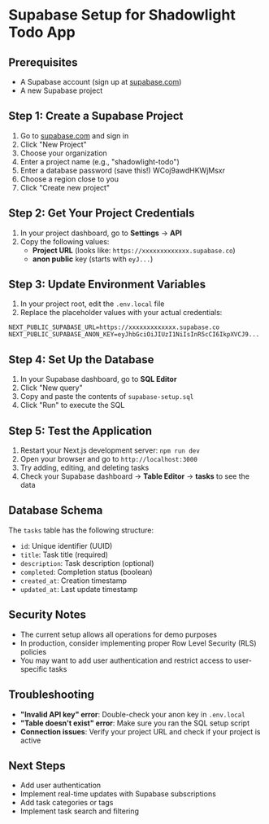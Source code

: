 # Supabase Setup for Shadowlight Todo App

## Prerequisites
- A Supabase account (sign up at [supabase.com](https://supabase.com))
- A new Supabase project

## Step 1: Create a Supabase Project
1. Go to [supabase.com](https://supabase.com) and sign in
2. Click "New Project"
3. Choose your organization
4. Enter a project name (e.g., "shadowlight-todo")
5. Enter a database password (save this!) WCoj9awdHKWjMsxr
6. Choose a region close to you
7. Click "Create new project"

## Step 2: Get Your Project Credentials
1. In your project dashboard, go to **Settings** → **API**
2. Copy the following values:
   - **Project URL** (looks like: `https://xxxxxxxxxxxxx.supabase.co`)
   - **anon public** key (starts with `eyJ...`)

## Step 3: Update Environment Variables
1. In your project root, edit the `.env.local` file
2. Replace the placeholder values with your actual credentials:

```env
NEXT_PUBLIC_SUPABASE_URL=https://xxxxxxxxxxxxx.supabase.co
NEXT_PUBLIC_SUPABASE_ANON_KEY=eyJhbGciOiJIUzI1NiIsInR5cCI6IkpXVCJ9...
```

## Step 4: Set Up the Database
1. In your Supabase dashboard, go to **SQL Editor**
2. Click "New query"
3. Copy and paste the contents of `supabase-setup.sql`
4. Click "Run" to execute the SQL

## Step 5: Test the Application
1. Restart your Next.js development server: `npm run dev`
2. Open your browser and go to `http://localhost:3000`
3. Try adding, editing, and deleting tasks
4. Check your Supabase dashboard → **Table Editor** → **tasks** to see the data

## Database Schema
The `tasks` table has the following structure:
- `id`: Unique identifier (UUID)
- `title`: Task title (required)
- `description`: Task description (optional)
- `completed`: Completion status (boolean)
- `created_at`: Creation timestamp
- `updated_at`: Last update timestamp

## Security Notes
- The current setup allows all operations for demo purposes
- In production, consider implementing proper Row Level Security (RLS) policies
- You may want to add user authentication and restrict access to user-specific tasks

## Troubleshooting
- **"Invalid API key" error**: Double-check your anon key in `.env.local`
- **"Table doesn't exist" error**: Make sure you ran the SQL setup script
- **Connection issues**: Verify your project URL and check if your project is active

## Next Steps
- Add user authentication
- Implement real-time updates with Supabase subscriptions
- Add task categories or tags
- Implement task search and filtering

